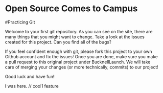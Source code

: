 Open Source Comes to Campus
========================

#Practicing Git

Welcome to your first git repository. As you can see on the site, there are many things that you might want to change. Take a look at the issues created for this project. Can you find all of the bugs?

If you feel confident enough with git, please fork this project to your own Github account and fix the issues! Once you are done, make sure you make a pull request to this original project under BucknellLaunch. We will take care of merging your changes (or more technically, commits) to our project!

Good luck and have fun!

I was here. // cool1 feature
